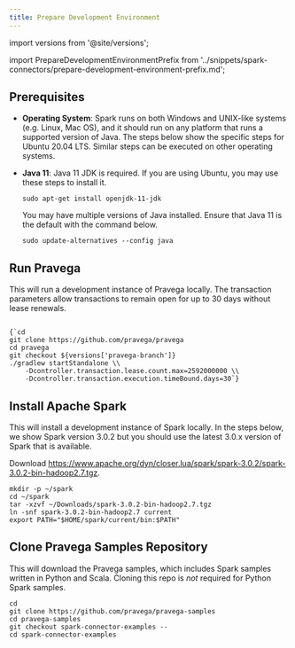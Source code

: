 ```yaml
---
title: Prepare Development Environment
---
```


<!--
Copyright (c) Dell Inc., or its subsidiaries. All Rights Reserved.
Licensed under the Apache License, Version 2.0 (the "License");
you may not use this file except in compliance with the License.
You may obtain a copy of the License at
    http://www.apache.org/licenses/LICENSE-2.0
-->
import versions from '@site/versions';

import PrepareDevelopmentEnvironmentPrefix from '../snippets/spark-connectors/prepare-development-environment-prefix.md';

<PrepareDevelopmentEnvironmentPrefix />

## Prerequisites

- **Operating System**: Spark runs on both Windows and UNIX-like systems (e.g. Linux, Mac OS), and it should run on any platform that runs a supported version of Java. The steps below show the specific steps for Ubuntu 20.04 LTS. Similar steps can be executed on other operating systems.

- **Java 11**: Java 11 JDK is required. If you are using Ubuntu, you may use these steps to install it.

    ```shell
    sudo apt-get install openjdk-11-jdk
    ```

    You may have multiple versions of Java installed. Ensure that Java 11 is the default with the command below.

    ```shell
    sudo update-alternatives --config java
    ```

## Run Pravega

This will run a development instance of Pravega locally. The transaction parameters allow transactions to remain open for up to 30 days without lease renewals.

<pre><code {...{ "className": "language-shell" }}>
{`cd
git clone https://github.com/pravega/pravega
cd pravega
git checkout ${versions['pravega-branch']}
./gradlew startStandalone \\
    -Dcontroller.transaction.lease.count.max=2592000000 \\
    -Dcontroller.transaction.execution.timeBound.days=30`}
</code></pre>

## Install Apache Spark

This will install a development instance of Spark locally. In the steps below, we show Spark version 3.0.2 but you should use the latest 3.0.x version of Spark that is available.

Download https://www.apache.org/dyn/closer.lua/spark/spark-3.0.2/spark-3.0.2-bin-hadoop2.7.tgz.

```shell
mkdir -p ~/spark
cd ~/spark
tar -xzvf ~/Downloads/spark-3.0.2-bin-hadoop2.7.tgz
ln -snf spark-3.0.2-bin-hadoop2.7 current
export PATH="$HOME/spark/current/bin:$PATH"
```

## Clone Pravega Samples Repository

This will download the Pravega samples, which includes Spark samples written in Python and Scala. Cloning this repo is *not* required for Python Spark samples.

```shell
cd
git clone https://github.com/pravega/pravega-samples
cd pravega-samples
git checkout spark-connector-examples --
cd spark-connector-examples
```
